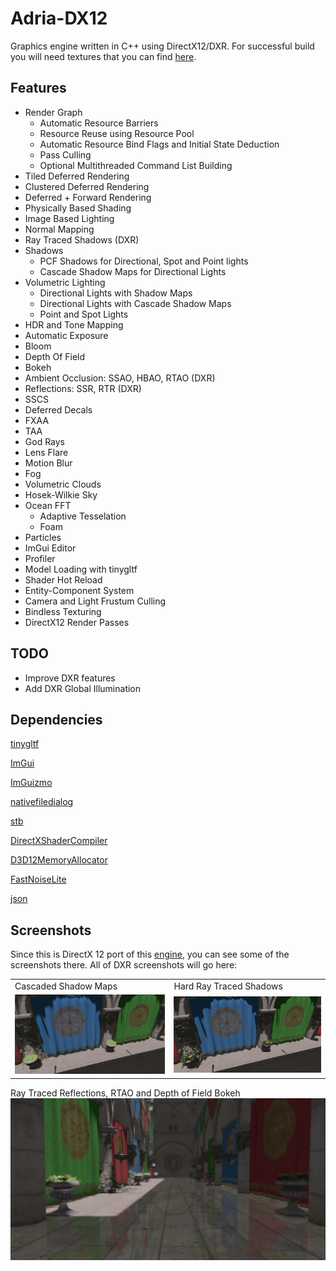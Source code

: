 # Adria-DX12

Graphics engine written in C++ using DirectX12/DXR. For successful build you will need textures that you can find [here](https://github.com/mateeeeeee/Adria-DX11/releases/tag/1.0).
## Features
* Render Graph
	- Automatic Resource Barriers
	- Resource Reuse using Resource Pool
	- Automatic Resource Bind Flags and Initial State Deduction
	- Pass Culling
	- Optional Multithreaded Command List Building
* Tiled Deferred Rendering 
* Clustered Deferred Rendering
* Deferred + Forward Rendering 
* Physically Based Shading
* Image Based Lighting
* Normal Mapping
* Ray Traced Shadows (DXR)
* Shadows
    - PCF Shadows for Directional, Spot and Point lights
    - Cascade Shadow Maps for Directional Lights
* Volumetric Lighting
    - Directional Lights with Shadow Maps
    - Directional Lights with Cascade Shadow Maps
    - Point and Spot Lights 
* HDR and Tone Mapping
* Automatic Exposure
* Bloom
* Depth Of Field
* Bokeh
* Ambient Occlusion: SSAO, HBAO, RTAO (DXR)
* Reflections: SSR, RTR (DXR)
* SSCS
* Deferred Decals
* FXAA
* TAA
* God Rays
* Lens Flare
* Motion Blur
* Fog
* Volumetric Clouds
* Hosek-Wilkie Sky
* Ocean FFT
    - Adaptive Tesselation
    - Foam
* Particles
* ImGui Editor
* Profiler
* Model Loading with tinygltf
* Shader Hot Reload
* Entity-Component System
* Camera and Light Frustum Culling
* Bindless Texturing 
* DirectX12 Render Passes

## TODO
* Improve DXR features
* Add DXR Global Illumination

## Dependencies
[tinygltf](https://github.com/syoyo/tinygltf)

[ImGui](https://github.com/ocornut/imgui)

[ImGuizmo](https://github.com/CedricGuillemet/ImGuizmo)

[nativefiledialog](https://github.com/mlabbe/nativefiledialog)

[stb](https://github.com/nothings/stb)

[DirectXShaderCompiler](https://github.com/microsoft/DirectXShaderCompiler)

[D3D12MemoryAllocator](https://github.com/GPUOpen-LibrariesAndSDKs/D3D12MemoryAllocator)

[FastNoiseLite](https://github.com/Auburn/FastNoiseLite)

[json](https://github.com/nlohmann/json)

## Screenshots

Since this is DirectX 12 port of this [engine](https://github.com/mate286/Adria-DX11), you can see some of the screenshots there. 
All of DXR screenshots will go here:

<table>
  <tr>
    <td>Cascaded Shadow Maps</td>
     <td>Hard Ray Traced Shadows</td>
     </tr>
  <tr>
    <td><img src="Screenshots/cascades.png"></td>
    <td><img src="Screenshots/rtshadows.png"></td>
  </tr>
</table>

Ray Traced Reflections, RTAO and Depth of Field Bokeh
![alt text](Screenshots/rtr.png "Ray Traced Reflections") 
